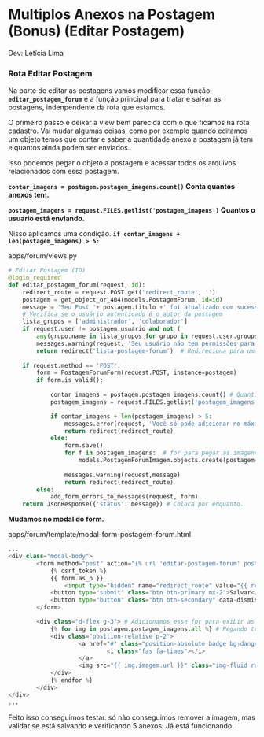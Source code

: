 # **Multiplos Anexos na Postagem (Bonus)** (Editar Postagem)

Dev: Letícia Lima
 
### Rota Editar Postagem

Na parte de editar as postagens vamos modificar essa função **`editar_postagem_forum`** é a função principal para tratar e salvar as postagens, indenpendente da rota que estamos.

O primeiro passo é deixar a view bem parecida com o que ficamos na rota cadastro. Vai mudar algumas coisas, como por exemplo quando editamos um objeto temos que contar e saber a quantidade anexo a postagem já tem e quantos ainda podem ser enviados. 

Isso podemos pegar o objeto a postagem e acessar todos os arquivos relacionados com essa postagem. 

**`contar_imagens = postagem.postagem_imagens.count()` Conta quantos anexos tem.**

**`postagem_imagens = request.FILES.getlist('postagem_imagens')` Quantos o usuario está enviando.**

Nisso aplicamos uma condição. **`if contar_imagens + len(postagem_imagens) > 5:`** 

apps/forum/views.py

```python
# Editar Postagem (ID)
@login_required
def editar_postagem_forum(request, id):
    redirect_route = request.POST.get('redirect_route', '') 
    postagem = get_object_or_404(models.PostagemForum, id=id)
    message = 'Seu Post '+ postagem.titulo +' foi atualizado com sucesso!'
    # Verifica se o usuário autenticado é o autor da postagem
    lista_grupos = ['administrador', 'colaborador']
    if request.user != postagem.usuario and not (
        any(grupo.name in lista_grupos for grupo in request.user.groups.all()) or request.user.is_superuser):
        messages.warning(request, 'Seu usuário não tem permissões para acessar essa pagina.')
        return redirect('lista-postagem-forum')  # Redireciona para uma página de erro ou outra página adequada
    
    if request.method == 'POST':
        form = PostagemForumForm(request.POST, instance=postagem)
        if form.is_valid():
            
            contar_imagens = postagem.postagem_imagens.count() # Quantidade de imagens sque já tenho no post
            postagem_imagens = request.FILES.getlist('postagem_imagens') # Quantidade de imagens que estou enviando para salvar

            if contar_imagens + len(postagem_imagens) > 5:
                messages.error(request, 'Você só pode adicionar no máximo 5 imagens.')
                return redirect(redirect_route)
            else: 
                form.save()
                for f in postagem_imagens:  # for para pegar as imagens e salvar
                    models.PostagemForumImagem.objects.create(postagem=postagem, imagem=f)
                    
                messages.warning(request,message)
                return redirect(redirect_route)
        else:
            add_form_errors_to_messages(request, form) 
    return JsonResponse({'status': message}) # Coloca por enquanto.
```

**Mudamos no modal do form.**

apps/forum/template/modal-form-postagem-forum.html

```python
...
<div class="modal-body">
        <form method="post" action="{% url 'editar-postagem-forum' postagem.id %}" enctype="multipart/form-data">
            {% csrf_token %}
            {{ form.as_p }} 
                <input type="hidden" name="redirect_route" value="{{ request.path }}">
            <button type="submit" class="btn btn-primary mx-2">Salvar</button>
            <button type="button" class="btn btn-secondary" data-dismiss="modal">Cancelar</button>
        </form>

        <div class="d-flex g-3"> # Adicionamos esse for para exibir as imagens no formulário
            {% for img in postagem.postagem_imagens.all %} # Pegando todas as imagens relacionadas com a postagem
            <div class="position-relative p-2">
                    <a href="#" class="position-absolute badge bg-danger">
                            <i class="fas fa-times"></i>
                    </a>
                    <img src="{{ img.imagem.url }}" class="img-fluid rounded" alt="{{img.id}}" width="100"> 
            </div>
            {% endfor %}
        </div>
</div>
...
```

Feito isso conseguimos testar.  só não conseguimos remover a imagem, mas validar se está salvando e verificando 5 anexos. Já está funcionando.